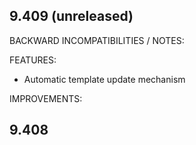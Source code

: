## 9.409 (unreleased)

BACKWARD INCOMPATIBILITIES / NOTES:

FEATURES:

* Automatic template update mechanism

IMPROVEMENTS:

## 9.408
